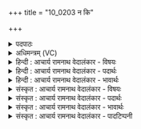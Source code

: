 +++
title = "10_0203 न कि"

+++
<details><summary>पदपाठः</summary>

न꣢। कि꣣। इन्द्र। त्व꣢त्। उ꣡त्त꣢꣯रम्। न। ज्या꣡यः꣢꣯। अ꣣स्ति। वृत्रहन्। वृत्र। हन्। न꣢। कि꣣। एव꣢म्। य꣡था꣢꣯। त्वम्। २०३।
</details>

<details><summary>अधिमन्त्रम् (VC)</summary>

- इन्द्रः
- वामदेवो गौतमः
- गायत्री
- षड्जः
- ऐन्द्रं काण्डम्
</details>

<details><summary>हिन्दी : आचार्य रामनाथ वेदालंकार - विषयः</summary>

अगले मन्त्र में इन्द्र परमात्मा का महत्त्व प्रतिपादित किया गया है।
</details>

<details><summary>हिन्दी : आचार्य रामनाथ वेदालंकार - पदार्थः</summary>

पदार्थान्वयभाषाः -  हे (इन्द्र) परमात्मन् ! (त्वत्) तुझसे (उत्तरः) गुणों में अधिक प्रशस्त (न कि) कोई नहीं है। हे (वृत्रहन्) विघ्नों के विनाशक ! (न) न ही कोई (ज्यायः) तुझसे आयु में अधिक बड़ा (अस्ति) है। (न कि) न ही (एवम्) ऐसा है, (यथा) जैसा (त्वम्) तू है ॥१०॥
</details>

<details><summary>हिन्दी : आचार्य रामनाथ वेदालंकार - भावार्थः</summary>

भावार्थभाषाः -  अति विशाल भी इस ब्रह्माण्ड में जिससे अधिक गुणवान् और जिससे अधिक वृद्ध दूसरा कोई नहीं है, उस जगदीश्वर की सबको श्रद्धा से पूजा करनी चाहिए ॥१०॥ इस दशति में इन्द्र परमात्मा के प्रति ज्ञान, कर्म, उपासनारूप सोम अर्पण करने, उसका स्तुति-गान करने, उससे धन की याचना करने, उसका महत्त्व वर्णन करने और इन्द्र नाम से आचार्य, राजा तथा सूर्य का भी वर्णन करने के कारण इस दशति के विषय की पूर्व दशति के विषय के साथ सङ्गति है ॥ तृतीय प्रपाठक में प्रथम अर्ध की प्रथम दशति समाप्त ॥ द्वितीय अध्याय में नवम खण्ड समाप्त ॥
</details>

<details><summary>संस्कृत : आचार्य रामनाथ वेदालंकार - विषयः</summary>

अथेन्द्रस्य परमात्मनो महत्त्वं प्रतिपादयति।
</details>

<details><summary>संस्कृत : आचार्य रामनाथ वेदालंकार - पदार्थः</summary>

पदार्थान्वयभाषाः -  हे (इन्द्र) परमात्मन् ! (त्वत्) त्वामपेक्ष्य (उत्तरम्) गुणैः प्रशस्यतरम् (न कि) नैव किमपि अस्ति। हे (वृत्रहन्) विघ्नविनाशक ! (न) नैव किमपि (ज्यायः) आयुषि वृद्धतरम्। अत्र ईयसुन् प्रत्यये वृद्धस्य च। अ० ५।३।६२ इत्यनेन वृद्धस्य ज्य इत्यादेशः। (न कि) नैव (एवम्) एतादृशम् अस्ति (यथा) यादृशः (त्वम्) त्वम् असि। उक्तं च श्वेताश्वतरेऽपि—न तत्समश्चाभ्यधिकश्च दृश्यते। श्वेता० ६।८ इति ॥१०॥२
</details>

<details><summary>संस्कृत : आचार्य रामनाथ वेदालंकार - भावार्थः</summary>

भावार्थभाषाः -  सुविशालेऽप्यस्मिन् ब्रह्माण्डे यस्माद् गुणवत्तरं वृद्धतरं वा किञ्चिन्नास्ति, स जगदीश्वरः सर्वैः श्रद्धया संपूजनीयः ॥१०॥ अत्रेन्द्रं प्रति ज्ञानकर्मोपासनारूपसोमार्पणात्, तत्स्तुतिगानात्, ततो रयियाचनात्, तन्महत्त्ववर्णनाद्, इन्द्रनाम्नाऽऽचार्यनृपतिसूर्याणां चापि वर्णनादेतद्दशत्यर्थस्य पूर्वदशत्यर्थेन सह सङ्गतिरस्तीति वेद्यम् ॥ इति तृतीये प्रपाठके प्रथमार्धे प्रथमा दशतिः। इति द्वितीयाध्याये नवमः खण्डः ॥
</details>

<details><summary>संस्कृत : आचार्य रामनाथ वेदालंकार - पादटिप्पनी</summary>

टिप्पणी:   १. ऋ० ४।३०।१, नकिरिन्द्र त्वदुत्तरो न ज्यायाँ अस्ति वृत्रहन्। नकिरेवा यथा त्वम् ॥ इति पाठः। २. ऋग्भाष्ये दयानन्दर्षिर्मन्त्रमिमम् यः सर्वेभ्यः श्रेष्ठो भवेत् तमेव राजानं कुरुत इति विषये व्याख्यातवान्।
</details>